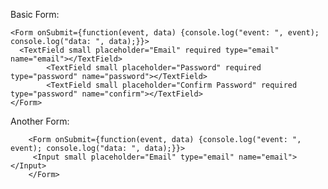 
Basic Form:

	<Form onSubmit={function(event, data) {console.log("event: ", event); console.log("data: ", data);}}>
      <TextField small placeholder="Email" required type="email" name="email"></TextField>
			<TextField small placeholder="Password" required type="password" name="password"></TextField>
			<TextField small placeholder="Confirm Password" required type="password" name="confirm"></TextField>
    </Form>

Another Form:

		<Form onSubmit={function(event, data) {console.log("event: ", event); console.log("data: ", data);}}>
		 <Input small placeholder="Email" type="email" name="email"></Input>
		</Form>
